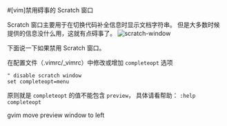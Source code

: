 #[vim]禁用碍事的 Scratch 窗口

Scratch 窗口主要用于在切换代码补全信息时显示文档字符串。
但是大多数时候提供的信息没什么用，这就有点碍事了。
![scratch-window](https://github.com/mozillazg/my-blog-file/raw/master/2012/11/vim-scratch-window.png "scratch-window")

下面说一下如果禁用 Scratch 窗口。

在配置文件（.vimrc/\_vimrc）中修改或增加 `completeopt` 选项

    " disable scratch window
    set completeopt=menu

原则就是 `completeopt` 的值不能包含 `preview`，
具体请看帮助： `:help completeopt`


gvim move preview window to left
